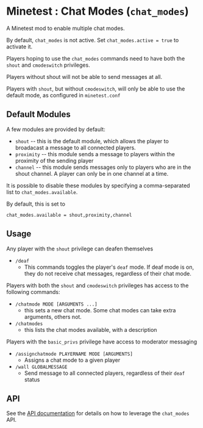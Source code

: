 # Minetest : Chat Modes (`chat_modes`)

A Minetest mod to enable multiple chat modes.

By default, `chat_modes` is not active. Set `chat_modes.active = true` to activate it.

Players hoping to use the `chat_modes` commands need to have both the `shout` and `cmodeswitch` privileges.

Players without shout will not be able to send messages at all.

Players with `shout`, but without `cmodeswitch`, will only be able to use the default mode, as configured in `minetest.conf`

## Default Modules

A few modules are provided by default:

* `shout` -- this is the default module, which allows the player to broadacast a message to all connected players.
* `proximity` -- this module sends a message to players within the proximity of the sending player
* `channel` -- this module sends messages only to players who are in the shout channel. A player can only be in one channel at a time.

It is possible to disable these modules by specifying a comma-separated list to `chat_modes.available`.

By default, this is set to

	chat_modes.available = shout,proximity,channel

## Usage

Any player with the `shout` privilege can deafen themselves

* `/deaf`
	* This commands toggles the player's `deaf` mode. If deaf mode is on, they do not receive chat messages, regardless of their chat mode.

Players with both the `shout` and `cmodeswitch` privileges has access to the following commands:

* `/chatmode MODE [ARGUMENTS ...]`
	* this sets a new chat mode. Some chat modes can take extra arguments, others not.
* `/chatmodes`
	* this lists the chat modes available, with a description

Players with the `basic_privs` privilege have access to moderator messaging

* `/assignchatmode PLAYERNAME MODE [ARGUMENTS]`
	* Assigns a chat mode to a given player
* `/wall GLOBALMESSAGE`
	* Send message to all connected players, regardless of their `deaf` status

## API

See the [API documentation](API.md) for details on how to leverage the `chat_modes` API.
